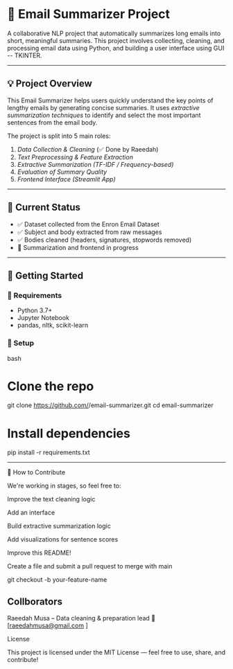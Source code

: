 # 📧 Email Summarizer Project

A collaborative NLP project that automatically summarizes long emails into short, meaningful summaries. This project involves collecting, cleaning, and processing email data using Python, and building a user interface using GUI -- TKINTER.

---

## 💡 Project Overview

This Email Summarizer helps users quickly understand the key points of lengthy emails by generating concise summaries. It uses *extractive summarization techniques* to identify and select the most important sentences from the email body.

The project is split into 5 main roles:
1. *Data Collection & Cleaning* (✅ Done by Raeedah)
2. *Text Preprocessing & Feature Extraction*
3. *Extractive Summarization (TF-IDF / Frequency-based)*
4. *Evaluation of Summary Quality*
5. *Frontend Interface (Streamlit App)*

---

## 🧼 Current Status

- ✅ Dataset collected from the Enron Email Dataset
- ✅ Subject and body extracted from raw messages
- ✅ Bodies cleaned (headers, signatures, stopwords removed)
- 🔄 Summarization and frontend in progress

---

## 🚀 Getting Started

### 🔧 Requirements
- Python 3.7+
- Jupyter Notebook
- pandas, nltk, scikit-learn

### 🔌 Setup

bash
# Clone the repo
git clone https://github.com/<your-username>/email-summarizer.git
cd email-summarizer

# Install dependencies
pip install -r requirements.txt


---

🤝 How to Contribute

We're working in stages, so feel free to:

Improve the text cleaning logic

Add an interface

Build extractive summarization logic

Add visualizations for sentence scores

Improve this README!


Create a file and submit a pull request to merge with main

git checkout -b your-feature-name


## Collborators
Raeedah Musa – Data cleaning & preparation lead
📧 [raeedahmusa@gmail.com ]


License

This project is licensed under the MIT License — feel free to use, share, and contribute!

